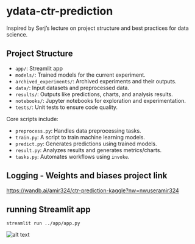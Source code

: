 # ydata-ctr-prediction

Inspired by Serj’s lecture on project structure and best practices for data science.

## Project Structure

- `app/`: Streamlit app 
- `models/`: Trained models for the current experiment.
- `archived_experiments/`: Archived experiments and their outputs.
- `data/`: Input datasets and preprocessed data.
- `results/`: Outputs like predictions, charts, and analysis results.
- `notebooks/`: Jupyter notebooks for exploration and experimentation.
- `tests/`: Unit tests to ensure code quality.

Core scripts include:
- `preprocess.py`: Handles data preprocessing tasks.
- `train.py`: A script to train machine learning models.
- `predict.py`: Generates predictions using trained models.
- `result.py`: Analyzes results and generates metrics/charts.
- `tasks.py`: Automates workflows using `invoke`.



## Logging - Weights and biases project link
https://wandb.ai/amir324/ctr-prediction-kaggle?nw=nwuseramir324


## running Streamlit app 
```cd notebooks
streamlit run ../app/app.py
```
![alt text](image.png)